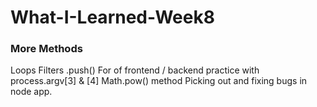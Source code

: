 # What-I-Learned-Week8

### More Methods
Loops
Filters .push()
For of 
frontend / backend practice with 
process.argv[3] & [4]
Math.pow() method
Picking out and fixing bugs in node app. 

